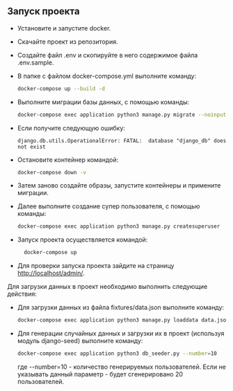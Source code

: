 ## Запуск проекта

- Установите и запустите docker.
- Скачайте проект из репозитория.
- Создайте файл .env и скопируйте в него содержимое файла .env.sample.
- В папке с файлом docker-compose.yml выполните команду:

    ```bash
    docker-compose up --build -d
    ```

- Выполните миграции базы данных, с помощью команды:

    ```bash
    docker-compose exec application python3 manage.py migrate --noinput
    ```
- Если получите следующую ошибку:

  ```
  django.db.utils.OperationalError: FATAL:  database "django_db" does not exist
  ```
- Остановите контейнер командой:

    ```bash
    docker-compose down -v
    ```
- Затем заново создайте образы, запустите контейнеры и примените миграции.

- Далее выполните создание супер пользователя, с помощью команды:

    ```bash
    docker-compose exec application python3 manage.py createsuperuser
    ```
- Запуск проекта осуществляется командой:

  ```bash
    docker-compose up
  ```

- Для проверки запуска проекта зайдите на страницу <http://localhost/admin/>.

Для загрузки данных в проект необходимо выполнить следующие действия:

- Для загрузки данных из файла fixtures/data.json выполните команду:

  ```bash
  docker-compose exec application python3 manage.py loaddata data.json
   ```
- Для генерации случайных данных и загрузки их в проект (используя модуль django-seed) выполните команду:
  ```bash
  docker-compose exec application python3 db_seeder.py --number=10
   ```
  где --number=10 - количество генерируемых пользователей.
  Если не указывать данный параметр - будет сгенерировано 20 пользователей.

